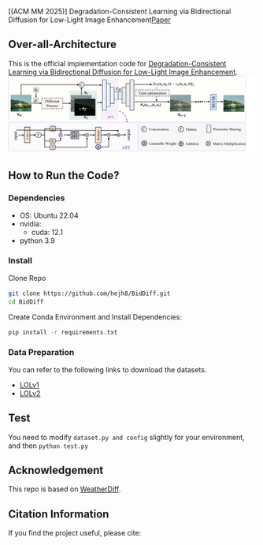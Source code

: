 [(ACM MM 2025)] Degradation-Consistent Learning via Bidirectional Diffusion for Low-Light Image Enhancement[Paper]()

## Over-all-Architecture
This is the official implementation code for [Degradation-Consistent Learning via Bidirectional Diffusion for Low-Light Image Enhancement]().
![Over-all-Architecture](https://github.com/hejh8/BidDiff/blob/main/Fig1.png)

## How to Run the Code?

### Dependencies

* OS: Ubuntu 22.04
* nvidia:
	- cuda: 12.1
* python 3.9

### Install

 Clone Repo
 ```bash
 git clone https://github.com/hejh8/BidDiff.git
 cd BidDiff 
 ```
Create Conda Environment and Install Dependencies:
```bash
pip install -r requirements.txt
```
### Data Preparation

You can refer to the following links to download the datasets.

- [LOLv1](https://daooshee.github.io/BMVC2018website/)
- [LOLv2](https://github.com/flyywh/CVPR-2020-Semi-Low-Light)

## Test
You need to modify ```dataset.py and config``` slightly for your environment, and then
```python test.py ```


## Acknowledgement
This repo is based on [WeatherDiff](https://github.com/IGITUGraz/WeatherDiffusion).

## Citation Information
If you find the project useful, please cite:  

```bibtex  
